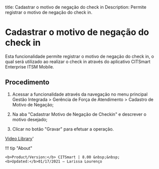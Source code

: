 title: Cadastrar o motivo de negação do check in
Description: Permite registrar o motivo de negação do check in.
# Cadastrar o motivo de negação do check in

Esta funcionalidade permite registrar o motivo de negação do check in, o qual será utilizado ao realizar o check in através do aplicativo CITSmart Enterprise ITSM Mobile.

Procedimento
------------

1.  Acessar a funcionalidade através da navegação no menu principal Gestão
    Integrada \> Gerência de Força de Atendimento \> Cadastro de Motivo de
    Negação;

2.  Na aba "Cadastrar Motivo de Negação de Checkin" e descrever o motivo
    desejado;

3.  Clicar no botão "Gravar" para efetuar a operação.

<i class='fa fa-youtube-play  fa-2x' style='color:#97ce17;vertical-align: middle;'> </i> [Video Library](https://www.youtube.com/playlist?list=PLB5qK2uzf2RNUc7XoNAAOyo3Ex5fKM2db)'

!!! tip "About"

    <b>Product/Version:</b> CITSmart | 8.00 &nbsp;&nbsp;
    <b>Updated:</b>01/17/2021 – Larissa Lourenço
